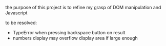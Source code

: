 the purpose of this project is to refine my grasp of DOM manipulation and Javascript

to be resolved:
- TypeError when pressing backspace button on result
- numbers display may overflow display area if large enough
